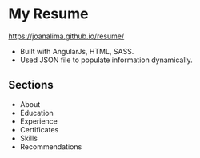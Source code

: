 # My Resume

https://joanalima.github.io/resume/

- Built with AngularJs, HTML, SASS.
- Used JSON file to populate information dynamically.

## Sections
- About
- Education
- Experience
- Certificates
- Skills
- Recommendations
